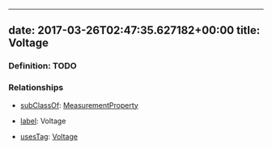 
---
date: 2017-03-26T02:47:35.627182+00:00
title: Voltage
---
### Definition: TODO

### Relationships

* [subClassOf](http://www.w3.org/2000/01/rdf-schema#subClassOf): [MeasurementProperty](https://brickschema.org/schema/1.0/Brick#MeasurementProperty)

* [label](http://www.w3.org/2000/01/rdf-schema#label): Voltage

* [usesTag](https://brickschema.org/schema/1.0/BrickFrame#usesTag): [Voltage](https://brickschema.org/schema/1.0/BrickTag#Voltage)

